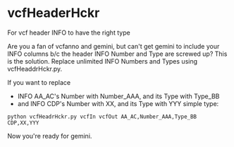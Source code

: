 # vcfHeaderHckr
For vcf header INFO to have the right type

Are you a fan of vcfanno and gemini, but can't get gemini to include your INFO columns b/c the header INFO Number and Type are screwed up? This is the solution. Replace unlimited INFO Numbers and Types using vcfHeaddrHckr.py.

If you want to replace
* INFO AA_AC's Number with Number_AAA, and its Type with Type_BB 
* and INFO CDP's Number with XX, and its Type with YYY
simple type:

```
python vcfHeadrHckr.py vcfIn vcfOut AA_AC,Number_AAA,Type_BB CDP,XX,YYY
```

Now you're ready for gemini.
